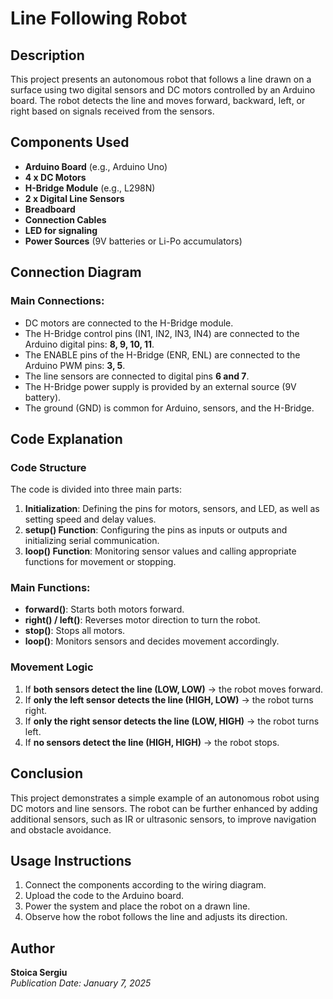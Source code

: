 # Line Following Robot

## Description
This project presents an autonomous robot that follows a line drawn on a surface using two digital sensors and DC motors controlled by an Arduino board. The robot detects the line and moves forward, backward, left, or right based on signals received from the sensors.

## Components Used
- **Arduino Board** (e.g., Arduino Uno)
- **4 x DC Motors**
- **H-Bridge Module** (e.g., L298N)
- **2 x Digital Line Sensors**
- **Breadboard**
- **Connection Cables**
- **LED for signaling**
- **Power Sources** (9V batteries or Li-Po accumulators)

## Connection Diagram
### Main Connections:
- DC motors are connected to the H-Bridge module.
- The H-Bridge control pins (IN1, IN2, IN3, IN4) are connected to the Arduino digital pins: **8, 9, 10, 11**.
- The ENABLE pins of the H-Bridge (ENR, ENL) are connected to the Arduino PWM pins: **3, 5**.
- The line sensors are connected to digital pins **6 and 7**.
- The H-Bridge power supply is provided by an external source (9V battery).
- The ground (GND) is common for Arduino, sensors, and the H-Bridge.

## Code Explanation
### Code Structure
The code is divided into three main parts:
1. **Initialization**: Defining the pins for motors, sensors, and LED, as well as setting speed and delay values.
2. **setup() Function**: Configuring the pins as inputs or outputs and initializing serial communication.
3. **loop() Function**: Monitoring sensor values and calling appropriate functions for movement or stopping.

### Main Functions:
- **forward()**: Starts both motors forward.
- **right() / left()**: Reverses motor direction to turn the robot.
- **stop()**: Stops all motors.
- **loop()**: Monitors sensors and decides movement accordingly.

### Movement Logic
1. If **both sensors detect the line (LOW, LOW)** → the robot moves forward.
2. If **only the left sensor detects the line (HIGH, LOW)** → the robot turns right.
3. If **only the right sensor detects the line (LOW, HIGH)** → the robot turns left.
4. If **no sensors detect the line (HIGH, HIGH)** → the robot stops.

## Conclusion
This project demonstrates a simple example of an autonomous robot using DC motors and line sensors. The robot can be further enhanced by adding additional sensors, such as IR or ultrasonic sensors, to improve navigation and obstacle avoidance.

## Usage Instructions
1. Connect the components according to the wiring diagram.
2. Upload the code to the Arduino board.
3. Power the system and place the robot on a drawn line.
4. Observe how the robot follows the line and adjusts its direction.

## Author
**Stoica Sergiu**  
_Publication Date: January 7, 2025_

